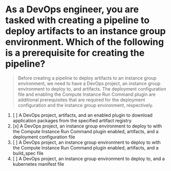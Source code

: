 # As a DevOps engineer, you are tasked with creating a pipeline to deploy artifacts to an instance group environment. Which of the following is a prerequisite for creating the pipeline?

> Before creating a pipeline to deploy artifacts to an instance group environment, we need to have a DevOps project, an instance group environment to deploy to, and artifacts. The deployment configuration file and enabling the Compute Instance Run Command plugin are additional prerequisites that are required for the deployment configuration and the instance group environment, respectively.

1. [ ] A DevOps project, artifacts, and an enabled plugin to download application packages from the specified artifact registry
1. [x] A DevOps project, an instance group environment to deploy to with the Compute Instance Run Command plugin enabled, artifacts, and a deployment configuration file
1. [ ] A DevOps project, an instance group environment to deploy to with the Compute Instance Run Command plugin enabled, artifacts, and a build_spec file
1. [ ] A DevOps project, an instance group environment to deploy to, and a kubernetes manifest file